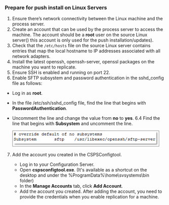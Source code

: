 ### Prepare for push install on Linux Servers

1. Ensure there’s network connectivity between the Linux machine and the process server.
2. Create an account that can be used by the process server to access the machine. The account should be a **root** user on the source Linux server() this account is only used for the push installation/updates).
3. Check that the `/etc/hosts` file on the source Linux server contains entries that map the local hostname to IP addresses associated with all network adapters.
4. Install the latest openssh, openssh-server, openssl packages on the machine you want to replicate.
5. Ensure SSH is enabled and running on port 22.
6. Enable SFTP subsystem and password authentication in the sshd_config file as follows:
  - Log in as **root**.
  - In the file /etc/ssh/sshd_config file, find the line that begins with **PasswordAuthentication**.
  - Uncomment the line and change the value from **no** to **yes**.
   6.4 Find the line that begins with **Subsystem** and uncomment the line.

     ![Linux](./media/site-recovery-prepare-push-install-mob-svc-lin/mobility2.png)

7. Add the account you created in the CSPSConfigtool.

    - Log in to your Configuration Server.
    - Open **cspsconfigtool.exe**. (It's available as a shortcut on the desktop and under the %ProgramData%\home\svsystems\bin folder)
    - In the **Manage Accounts** tab, click **Add Account**.
    - Add the account you created. After adding the account, you need to provide the credentials when you enable replication for a machine.
